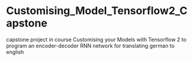 # Customising_Model_Tensorflow2_Capstone
capstone project in course Customising your Models with Tensorflow 2
to program an encoder-decoder RNN network for translating german to english
